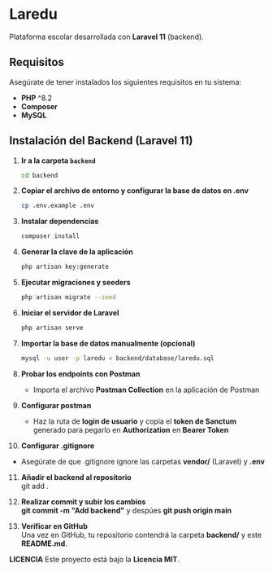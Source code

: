 # Laredu  
Plataforma escolar desarrollada con **Laravel 11** (backend).  

## Requisitos  
Asegúrate de tener instalados los siguientes requisitos en tu sistema:  

- **PHP** ^8.2  
- **Composer**  
- **MySQL**  

## Instalación del Backend (Laravel 11)  

1. **Ir a la carpeta `backend`**  
   ```bash
   cd backend

2. **Copiar el archivo de entorno y configurar la base de datos en .env**  
   ```bash
   cp .env.example .env

3. **Instalar dependencias**  
   ```bash
   composer install

4. **Generar la clave de la aplicación**  
   ```bash
   php artisan key:generate

5. **Ejecutar migraciones y seeders**  
   ```bash
   php artisan migrate --seed

6. **Iniciar el servidor de Laravel**  
   ```bash
   php artisan serve

7. **Importar la base de datos manualmente (opcional)**  
   ```bash
   mysql -u user -p laredu < backend/database/laredu.sql

8. **Probar los endpoints con Postman**  
   - Importa el archivo **Postman Collection** en la aplicación de Postman

9. **Configurar postman**  
   - Haz la ruta de **login de usuario** y copia el **token de Sanctum** generado para pegarlo en **Authorization** en **Bearer Token**

10. **Configurar .gitignore**  
   - Asegúrate de que .gitignore ignore las carpetas **vendor/** (Laravel) y **.env**

11. **Añadir el backend al repositorio**  
   git add .

12. **Realizar commit y subir los cambios**  
   **git commit -m "Add backend"** y despúes
   **git push origin main**

13. **Verificar en GitHub**  
   Una vez en GitHub, tu repositorio contendrá la carpeta **backend/** y este **README.md**.

**LICENCIA**
Este proyecto está bajo la **Licencia MIT**.
